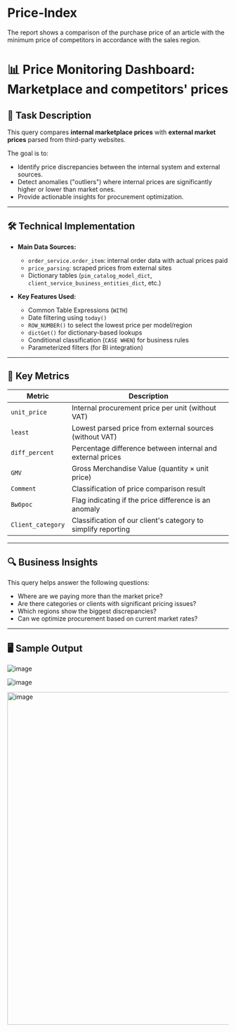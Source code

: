 # Price-Index
 The report shows a comparison of the purchase price of an article with the minimum price of competitors in accordance with the sales region.
 
# 📊 Price Monitoring Dashboard: Marketplace and competitors' prices

## 🧾 Task Description

This query compares **internal marketplace prices** with **external market prices** parsed from third-party websites.

The goal is to:
- Identify price discrepancies between the internal system and external sources.
- Detect anomalies ("outliers") where internal prices are significantly higher or lower than market ones.
- Provide actionable insights for procurement optimization.

---

## 🛠️ Technical Implementation

- **Main Data Sources:**
  - `order_service.order_item`: internal order data with actual prices paid
  - `price_parsing`: scraped prices from external sites
  - Dictionary tables (`pim_catalog_model_dict`, `client_service_business_entities_dict`, etc.)

- **Key Features Used:**
  - Common Table Expressions (`WITH`)
  - Date filtering using `today()`
  - `ROW_NUMBER()` to select the lowest price per model/region
  - `dictGet()` for dictionary-based lookups
  - Conditional classification (`CASE WHEN`) for business rules
  - Parameterized filters (for BI integration)

---

## 📌 Key Metrics

| Metric | Description |
|-------|-------------|
| `unit_price` | Internal procurement price per unit (without VAT) |
| `least` | Lowest parsed price from external sources (without VAT) |
| `diff_percent` | Percentage difference between internal and external prices |
| `GMV` | Gross Merchandise Value (quantity × unit price) |
| `Comment` | Classification of price comparison result |
| `Выброс` | Flag indicating if the price difference is an anomaly |
| `Client_category` | Classification of our client's category to simplify reporting |

---

## 🔍 Business Insights

This query helps answer the following questions:

- Where are we paying more than the market price?
- Are there categories or clients with significant pricing issues?
- Which regions show the biggest discrepancies?
- Can we optimize procurement based on current market rates?

---

## 🖥️ Sample Output

![image](https://github.com/user-attachments/assets/9a760f20-76bf-4f2e-9942-81474bc27375)


![image](https://github.com/user-attachments/assets/abefc22c-13db-4a3b-bf4c-334c3b5adb89)


<img width="1847" height="757" alt="image" src="https://github.com/user-attachments/assets/a6eb2aab-c14a-4ca7-b89a-e5990046896f" />

